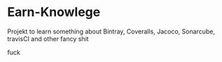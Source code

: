 # Earn-Knowlege

Projekt to learn something about Bintray, Coveralls, Jacoco, Sonarcube, travisCI and other fancy shit

fuck